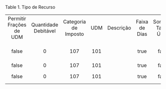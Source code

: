 <div id="d543507e1" class="table">

<div class="table-title">

Table 1. Tipo de
Recurso

</div>

<div class="table-contents">

|                         |                      |                      |     |           |               |                      |                  |                      |             |             |               |        |         |              |             |              |                 |                       |                       |                |
| :---------------------: | :------------------: | :------------------: | :-: | :-------: | :-----------: | :------------------: | :--------------: | :------------------: | :---------: | :---------: | :-----------: | :----: | :-----: | :----------: | :---------: | :----------: | :-------------: | :-------------------: | :-------------------: | :------------: |
| Permitir Frações de UDM | Quantidade Debitável | Categoria de Imposto | UDM | Descrição | Faixa de Dias | Somente Tarefa Única | Faixa de Horário | Categoria de Produto |    Nome     | Sexta-feira | Segunda-feira | Sábado | Domingo | Quinta-feira | Terça-feira | Quarta-feira | Tipo de Recurso |     Horário Final     |    Horário Inicial    | Chave de Busca |
|          false          |          0           |         107          | 101 |           |     true      |        false         |       true       |         105          | Consultant  |    true     |     true      | false  |  false  |     true     |    true     |     true     |       100       | 1970-01-01 18:00:00.0 | 1970-01-01 09:00:00.0 |   Consultant   |
|          false          |          0           |         107          | 101 |           |     true      |        false         |      false       |        50003         |   Plants    |    true     |     true      | false  |  true   |     true     |    true     |     true     |      50000      |                       |                       |     Plants     |
|          false          |          0           |         107          | 101 |           |     true      |        false         |      false       |        50003         | Work Center |    true     |     true      |  true  |  false  |     true     |    true     |     true     |      50001      |                       |                       |       WC       |

</div>

</div>
